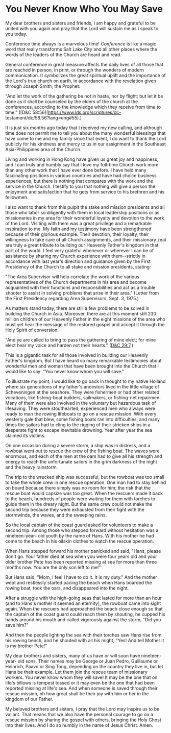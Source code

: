 # You Never Know Who You May Save

My dear brothers and sisters and friends, I am happy and grateful to be united
with you again and pray that the Lord will sustain me as I speak to you today.

Conference time always is a marvelous time! _Conference_ is like a magic word
that really transforms Salt Lake City and all other places where the words of
the leaders of the Church are heard and read.

General conference in great measure affects the daily lives of all those that
are reached in person, in print, or through the wonders of modern
communication. It symbolizes the great spiritual uplift and the importance of
the Lord's true church on earth, in accordance with the revelation given
through Joseph Smith, the Prophet:

"And let the work of the gathering be not in haste, nor by flight; but let it
be done as it shall be counseled by the elders of the church at the
conferences, according to the knowledge which they receive from time to time."
([D&amp;C 58:56](https://www.lds.org/scriptures/dc-
testament/dc/58.56?lang=eng#55).)

It is just six months ago today that I received my new calling, and although
time does not permit me to tell you about the many wonderful blessings that
have come to me and my family since that event, I do want to thank the Lord
publicly for his kindness and mercy to us in our assignment in the Southeast
Asia-Philippines area of the Church.

Living and working in Hong Kong have given us great joy and happiness, and I
can truly and humbly say that I love my full-time Church work more than any
other work that I have ever done before. I have held many fascinating
positions in various countries and have had choice business experiences, but
there is nothing that compares with the work and the service in the Church. I
testify to you that nothing will give a person the enjoyment and satisfaction
that he gets from service to his brethren and his fellowmen.

I also want to thank from this pulpit the stake and mission presidents and all
those who labor so diligently with them in local leadership positions or as
missionaries in my area for their wonderful loyalty and devotion to the work
of the Lord. Visiting with them was a great privilege and a remarkable
inspiration to me. My faith and my testimony have been strengthened because of
their glorious example. Their devotion, their loyalty, their willingness to
take care of all Church assignments, and their missionary zeal are truly a
great tribute to building our Heavenly Father's kingdom in that part of the
world. I feel very grateful whenever or wherever I can be of assistance by
sharing my Church experience with them--strictly in accordance with last
year's direction and guidance given by the First Presidency of the Church to
all stake and mission presidents, stating:

"The Area Supervisor will help correlate the work of the various
representatives of the Church departments in his area and become acquainted
with their functions and responsibilities and act as a trouble shooter to
assist in solving problems that arise in their area." (Letter from the First
Presidency regarding Area Supervisors, Sept. 3, 1975.)

As matters stand today, there are still a few problems to be solved in
building the Church in Asia. Moreover, there are at this moment still 230
million children of our Heavenly Father in the eight missions of the area who
must yet hear the message of the restored gospel and accept it through the
Holy Spirit of conversion.

"And ye are called to bring to pass the gathering of mine elect; for mine
elect hear my voice and harden not their hearts." ([D&amp;C
29:7](https://www.lds.org/scriptures/dc-testament/dc/29.7?lang=eng#6).)

This is a gigantic task for all those involved in building our Heavenly
Father's kingdom. But I have heard so many remarkable testimonies about
wonderful men and women that have been brought into the Church that I would
like to say: "You never know whom you will save."

To illustrate my point, I would like to go back in thought to my native
Holland where six generations of my father's ancestors lived in the little
village of Scheveningen at the seashore. They were fishermen or had other
related vocations, like fishing-boat builders, sailmakers, or fishing-net
repairmen. Many of them were also involved in the voluntary but hazardous task
of lifesaving. They were stouthearted, experienced men who always were ready
to man the rowing lifeboats to go on a rescue mission. With every westerly
gale that blew, some fishing boats ran into difficulties, and many times the
sailors had to cling to the rigging of their stricken ships in a desperate
fight to escape inevitable drowning. Year after year the sea claimed its
victims.

On one occasion during a severe storm, a ship was in distress, and a rowboat
went out to rescue the crew of the fishing boat. The waves were enormous, and
each of the men at the oars had to give all his strength and energy to reach
the unfortunate sailors in the grim darkness of the night and the heavy
rainstorm.

The trip to the wrecked ship was successful, but the rowboat was too small to
take the whole crew in one rescue operation. One man had to stay behind on
board because there simply was no room for him; the risk that the rescue boat
would capsize was too great. When the rescuers made it back to the beach,
hundreds of people were waiting for them with torches to guide them in the
dreary night. But the same crew could not make the second trip because they
were exhausted from their fight with the stormwinds, the waves, and the
sweeping rains.

So the local captain of the coast guard asked for volunteers to make a second
trip. Among those who stepped forward without hesitation was a nineteen-year-
old youth by the name of Hans. With his mother he had come to the beach in his
oilskin clothes to watch the rescue operation.

When Hans stepped forward his mother panicked and said, "Hans, please don't
go. Your father died at sea when you were four years old and your older
brother Pete has been reported missing at sea for more than three months now.
You are the only son left to me!"

But Hans said, "Mom, I feel I have to do it. It is my duty." And the mother
wept and restlessly started pacing the beach when Hans boarded the rowing
boat, took the oars, and disappeared into the night.

After a struggle with the high-going seas that lasted for more than an hour
(and to Hans's mother it seemed an eternity), the rowboat came into sight
again. When the rescuers had approached the beach close enough so that the
captain of the coast guard could reach them by shouting, he cupped his hands
around his mouth and called vigorously against the storm, "Did you save him?"

And then the people lighting the sea with their torches saw Hans rise from his
rowing bench, and he shouted with all his might, "Yes! And tell Mother it is
my brother Pete!"

My dear brothers and sisters, many of us have or will soon have nineteen-year-
old sons. Their names may be George or Juan Pedro, Guillaume or Heinrich,
Paavo or Sing Tong, depending on the country they live in, but let Hans be
their example. Let them join the rescue team of missionary workers. You never
know whom they will save! It may be the one that on life's billows is tempest
tossed or it may even be the one that had been reported missing at life's sea.
And when someone is saved through their rescue mission, oh how great shall be
their joy with him or her in the kingdom of our Father.

My beloved brothers and sisters, I pray that the Lord may inspire us to be
valiant. That means that we also have the personal courage to go on a rescue
mission by sharing the gospel with others, bringing the Holy Ghost into their
lives. And I do so humbly in the name of Jesus Christ. Amen.

